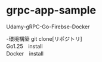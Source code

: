 # grpc-app-sample
Udamy-gRPC-Go-Firebse-Docker

-環境構築
git clone[リポジトリ]<br>
Go1.25　install  
Docker　install  


